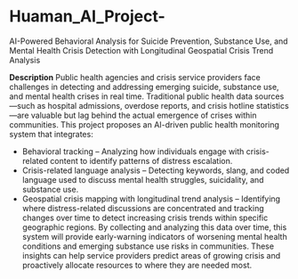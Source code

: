 # Huaman_AI_Project-
AI-Powered Behavioral Analysis for Suicide Prevention, Substance Use, and Mental Health Crisis Detection with Longitudinal Geospatial Crisis Trend Analysis

**Description**
Public health agencies and crisis service providers face challenges in detecting and addressing emerging suicide, substance use, and mental health crises in real time. Traditional public health data sources—such as hospital admissions, overdose reports, and crisis hotline statistics—are valuable but lag behind the actual emergence of crises within communities. This project proposes an AI-driven public health monitoring system that integrates:

- Behavioral tracking – Analyzing how individuals engage with crisis-related content to identify patterns of distress escalation.
- Crisis-related language analysis – Detecting keywords, slang, and coded language used to discuss mental health struggles, suicidality, and substance use.
- Geospatial crisis mapping with longitudinal trend analysis – Identifying where distress-related discussions are concentrated and tracking changes over time to detect increasing crisis trends within specific geographic regions. By collecting and analyzing this data over time, this system will provide early-warning indicators of worsening mental health conditions and emerging substance use risks in communities. These insights can help service providers predict areas of growing crisis and proactively allocate resources to where they are needed most.

